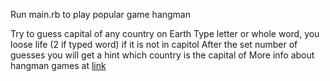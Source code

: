 Run main.rb to play popular game hangman

Try to guess capital of any country on Earth
Type letter or whole word, you loose life (2 if typed word) if it is not in capitol
After the set number of guesses you will get a hint which country is the capital of
More info about hangman games at [link](https://en.wikipedia.org/wiki/Hangman_%28game%29)